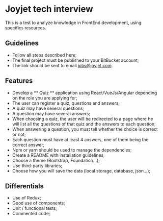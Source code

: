 # Joyjet tech interview

This is a test to analyze knowledge in FrontEnd development, using specifics resources.

## Guidelines

- Follow all steps described here;
- The final project must be published to your BitBucket account;
- The link should be sent to email [jobs@joyjet.com](mailto:jobs@joyjet.com).

## Features

- Develop a ** Quiz ** application using React/VueJs/Angular depending on the role you are applying for;
- The user can register a quiz, questions and answers;
- A quiz may have several questions;
- A question may have several answers;
- When choosing a quiz, the user will be redirected to a page where he will list all the questions of that quiz and the answers to each question;
- When answering a question, you must tell whether the choice is correct or not;
- Each question must have at least 4 answers, one of them being the correct answer;
- Npm or yarn should be used to manage the dependencies;
- Create a README with installation guidelines;
- Choose a theme (Bootstrap, Foundation...);
- Use third-party libraries;
- Choose how you will save the data (local storage, database, json...);

## Differentials

- Use of Redux;
- Good use of components;
- Unit / functional tests;
- Commented code;